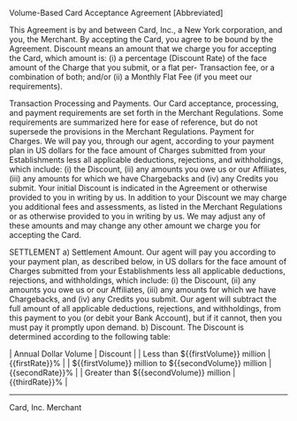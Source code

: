 Volume-Based Card Acceptance Agreement [Abbreviated]

This Agreement is by and between Card, Inc., a New York corporation, and you, the Merchant. By accepting the Card, you agree to be bound by the Agreement. 
Discount means an amount that we charge you for accepting the Card, which amount is: 
(i) a percentage (Discount Rate) of the face amount of the Charge that you submit, or a flat per-
Transaction fee, or a combination of both; and/or 
(ii) a Monthly Flat Fee (if you meet our requirements).

Transaction Processing and Payments. Our Card acceptance, processing, and payment requirements are set forth in the Merchant Regulations. Some requirements are summarized here for ease of reference, but do not supersede the provisions in the Merchant Regulations.
Payment for Charges. We will pay you, through our agent, according to your payment plan in US dollars for the face amount of Charges submitted from your Establishments less all applicable deductions, rejections, and withholdings, which include: 
(i) the Discount, 
(ii) any amounts you owe us or our Affiliates, 
(iii) any amounts for which we have Chargebacks and 
(iv) any Credits you submit. Your initial Discount is indicated in the Agreement or otherwise provided to you in writing by us. In addition to your Discount we may charge you additional fees and assessments, as listed in the Merchant Regulations or as otherwise provided to you in writing by us. We may adjust any of these amounts and may change any other amount we charge you for accepting the Card.

SETTLEMENT
a) Settlement Amount. Our agent will pay you according to your payment plan, as described below, in US dollars for the face amount of Charges submitted from your Establishments less all applicable deductions, rejections, and withholdings, which include: 
    (i) the Discount, 
    (ii) any amounts you owe us or our Affiliates, 
    (iii) any amounts for which we have Chargebacks, and (iv) any Credits you submit. Our agent will subtract the full amount of all applicable deductions, rejections, and withholdings, from this payment to you (or debit your Bank Account), but if it cannot, then you must pay it promptly upon demand.
b) Discount. The Discount is determined according to the following table:

| Annual Dollar Volume      | Discount             |
| Less than ${{firstVolume}} million      | {{firstRate}}%                |
| ${{firstVolume}} million to ${{secondVolume}} million | {{secondRate}}%                |
| Greater than ${{secondVolume}} million  | {{thirdRate}}%                |

_______________________                                 _____________________
 Card, Inc.                                                             Merchant